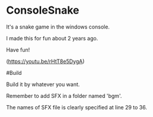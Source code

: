 # ConsoleSnake
<p>It's a snake game in the windows console.</p>
<p>I made this for fun about 2 years ago.</p>

<p>Have fun!</p>

(https://youtu.be/rHtT8e5DygA)

#Build

<p>Build it by whatever you want.</p>
<p>Remember to add SFX in a folder named 'bgm'.</p>
<p>The names of SFX file is clearly specified at line 29 to 36.</p>
